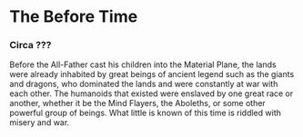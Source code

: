 # The Before Time
### Circa ???

Before the All-Father cast his children into the Material Plane, the lands were already inhabited by great beings of ancient legend such as the giants and dragons, who dominated the lands and were constantly at war with each other.
The humanoids that existed were enslaved by one great race or another, whether it be the Mind Flayers, the Aboleths, or some other powerful group of beings.
What little is known of this time is riddled with misery and war.
